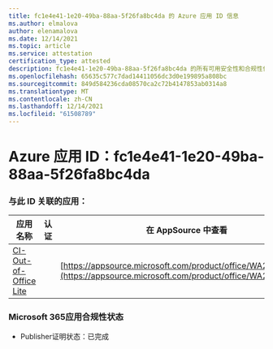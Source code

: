 ```yaml
---
title: fc1e4e41-1e20-49ba-88aa-5f26fa8bc4da 的 Azure 应用 ID 信息
ms.author: elmalova
author: elenamalova
ms.date: 12/14/2021
ms.topic: article
ms.service: attestation
certification_type: attested
description: fc1e4e41-1e20-49ba-88aa-5f26fa8bc4da 的所有可用安全性和合规性信息。
ms.openlocfilehash: 65635c577c7dad14411056dc3d0e199895a808bc
ms.sourcegitcommit: 849d584236cda08570ca2c72b4147853ab0314a8
ms.translationtype: MT
ms.contentlocale: zh-CN
ms.lasthandoff: 12/14/2021
ms.locfileid: "61508789"
---
```

# <a name="azure-app-id-fc1e4e41-1e20-49ba-88aa-5f26fa8bc4da"></a>Azure 应用 ID：fc1e4e41-1e20-49ba-88aa-5f26fa8bc4da


### <a name="apps-associated-with-this-id"></a>与此 ID 关联的应用：
| **应用名称** | **认证** | **在 AppSource 中查看** |
|--------------|---------------|-----------------------|
| [CI-Out-of-Office Lite](https://docs.microsoft.com/microsoft-365-app-certification/forward/WA200002748) |  | [https://appsource.microsoft.com/product/office/WA200002748](https://appsource.microsoft.com/product/office/WA200002748) |

### <a name="microsoft-365-app-compliance-status"></a>Microsoft 365应用合规性状态
- Publisher证明状态：已完成
